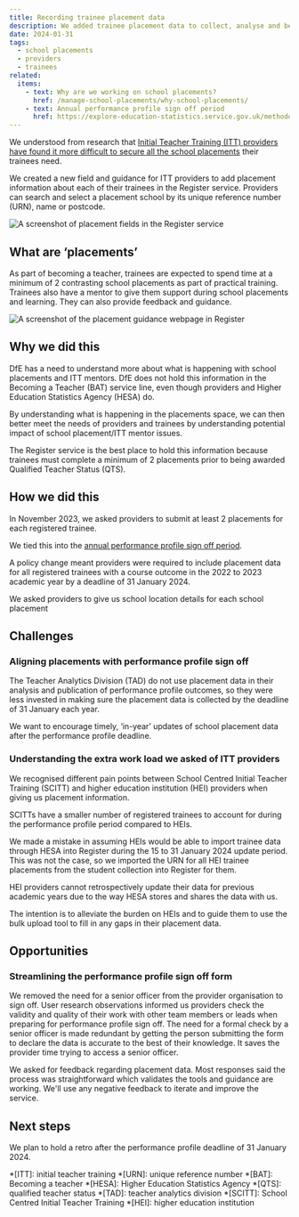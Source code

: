 ```yaml
---
title: Recording trainee placement data
description: We added trainee placement data to collect, analyse and better understand how to meet the placement needs of both providers and trainees
date: 2024-01-31
tags:
  - school placements
  - providers
  - trainees
related:
  items:
    - text: Why are we working on school placements?
      href: /manage-school-placements/why-school-placements/
    - text: Annual performance profile sign off period
      href: https://explore-education-statistics.service.gov.uk/methodology/initial-teacher-training-performance-profiles-methodology
---
```


We understood from research that [Initial Teacher Training (ITT) providers have found it more difficult to secure all the school placements](/manage-school-placements/why-school-placements) their trainees need.

We created a new field and guidance for ITT providers to add placement information about each of their trainees in the Register service. Providers can search and select a placement school by its unique reference number (URN), name or postcode.

![A screenshot of placement fields in the Register service](placement-field-example-in-the-register-service.png 'Placement details in the Register service')

## What are ‘placements’

As part of becoming a teacher, trainees are expected to spend time at a minimum of 2 contrasting school placements as part of practical training. Trainees also have a mentor to give them support during school placements and learning. They can also provide feedback and guidance.

![A screenshot of the placement guidance webpage in Register](manage-your-trainee-placement-data-guidance-in-the-register-service.png)

## Why we did this

DfE has a need to understand more about what is happening with school placements and ITT mentors. DfE does not hold this information in the Becoming a Teacher (BAT) service line, even though providers and Higher Education Statistics Agency (HESA) do.

By understanding what is happening in the placements space, we can then better meet the needs of providers and trainees by understanding potential impact of school placement/ITT mentor issues.

The Register service is the best place to hold this information because trainees must complete a minimum of 2 placements prior to being awarded Qualified Teacher Status (QTS).

## How we did this

In November 2023, we asked providers to submit at least 2 placements for each registered trainee.

We tied this into the [annual performance profile sign off period](https://explore-education-statistics.service.gov.uk/methodology/initial-teacher-training-performance-profiles-methodology).

A policy change meant providers were required to include placement data for all registered trainees with a course outcome in the 2022 to 2023 academic year by a deadline of 31 January 2024.

We asked providers to give us school location details for each school placement

## Challenges

### Aligning placements with performance profile sign off

The Teacher Analytics Division (TAD) do not use placement data in their analysis and publication of performance profile outcomes, so they were less invested in making sure the placement data is collected by the deadline of 31 January each year.

We want to encourage timely, ‘in-year’ updates of school placement data after the performance profile deadline.

### Understanding the extra work load we asked of ITT providers

We recognised different pain points between School Centred Initial Teacher Training (SCITT) and higher education institution (HEI) providers when giving us placement information.

SCITTs have a smaller number of registered trainees to account for during the performance profile period compared to HEIs.

We made a mistake in assuming HEIs would be able to import trainee data through HESA into Register during the 15 to 31 January 2024 update period. This was not the case, so we imported the URN for all HEI trainee placements from the student collection into Register for them.

HEI providers cannot retrospectively update their data for previous academic years due to the way HESA stores and shares the data with us.

The intention is to alleviate the burden on HEIs and to guide them to use the bulk upload tool to fill in any gaps in their placement data.

## Opportunities

### Streamlining the performance profile sign off form

We removed the need for a senior officer from the provider organisation to sign off.  User research observations informed us providers check the validity and quality of their work with other team members or leads when preparing for performance profile sign off. The need for a formal check by a senior officer is made redundant by getting the person submitting the form to declare the data is accurate to the best of their knowledge. It saves the provider time trying to access a senior officer.

We asked for feedback regarding placement data. Most responses said the process was straightforward which validates the tools and guidance are working. We'll use any negative feedback to iterate and improve the service.

## Next steps

We plan to hold a retro after the performance profile deadline of 31 January 2024.

*[ITT]: initial teacher training
*[URN]: unique reference number
*[BAT]: Becoming a teacher
*[HESA]: Higher Education Statistics Agency
*[QTS]: qualified teacher status
*[TAD]: teacher analytics division
*[SCITT]: School Centred Initial Teacher Training
*[HEI]: higher education institution
